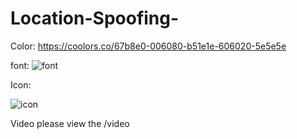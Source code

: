 # Location-Spoofing-
Color: 
https://coolors.co/67b8e0-006080-b51e1e-606020-5e5e5e

font:
![font](https://github.com/winkyt/LocationSpoofing/blob/master/img/font.PNG)

Icon:

![icon](https://github.com/winkyt/LocationSpoofing/blob/master/img/Icon.png)

Video 
please view the /video
